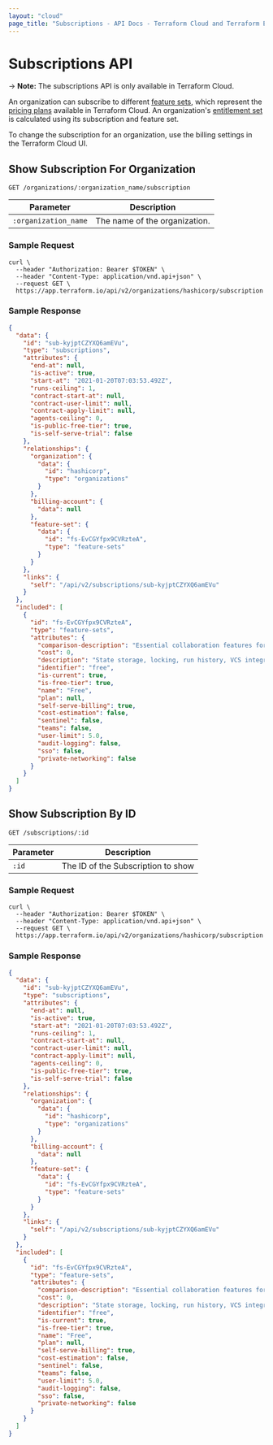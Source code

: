 ```yaml
---
layout: "cloud"
page_title: "Subscriptions - API Docs - Terraform Cloud and Terraform Enterprise"
---
```


[200]: https://developer.mozilla.org/en-US/docs/Web/HTTP/Status/200
[201]: https://developer.mozilla.org/en-US/docs/Web/HTTP/Status/201
[202]: https://developer.mozilla.org/en-US/docs/Web/HTTP/Status/202
[204]: https://developer.mozilla.org/en-US/docs/Web/HTTP/Status/204
[400]: https://developer.mozilla.org/en-US/docs/Web/HTTP/Status/400
[401]: https://developer.mozilla.org/en-US/docs/Web/HTTP/Status/401
[403]: https://developer.mozilla.org/en-US/docs/Web/HTTP/Status/403
[404]: https://developer.mozilla.org/en-US/docs/Web/HTTP/Status/404
[409]: https://developer.mozilla.org/en-US/docs/Web/HTTP/Status/409
[412]: https://developer.mozilla.org/en-US/docs/Web/HTTP/Status/412
[422]: https://developer.mozilla.org/en-US/docs/Web/HTTP/Status/422
[429]: https://developer.mozilla.org/en-US/docs/Web/HTTP/Status/429
[500]: https://developer.mozilla.org/en-US/docs/Web/HTTP/Status/500
[504]: https://developer.mozilla.org/en-US/docs/Web/HTTP/Status/504
[JSON API document]: /docs/cloud/api/index.html#json-api-documents
[JSON API error object]: http://jsonapi.org/format/#error-objects

# Subscriptions API

-> **Note:** The subscriptions API is only available in Terraform Cloud.

An organization can subscribe to different [feature sets](./feature-sets.html), which represent the [pricing plans](/docs/cloud/paid.html) available in Terraform Cloud. An organization's [entitlement set](./index.html#feature-entitlements) is calculated using its subscription and feature set.

To change the subscription for an organization, use the billing settings in the Terraform Cloud UI.

## Show Subscription For Organization

`GET /organizations/:organization_name/subscription`

Parameter            | Description
---------------------|------------
`:organization_name` | The name of the organization.

### Sample Request

```shell
curl \
  --header "Authorization: Bearer $TOKEN" \
  --header "Content-Type: application/vnd.api+json" \
  --request GET \
  https://app.terraform.io/api/v2/organizations/hashicorp/subscription
```

### Sample Response

```json
{
  "data": {
    "id": "sub-kyjptCZYXQ6amEVu",
    "type": "subscriptions",
    "attributes": {
      "end-at": null,
      "is-active": true,
      "start-at": "2021-01-20T07:03:53.492Z",
      "runs-ceiling": 1,
      "contract-start-at": null,
      "contract-user-limit": null,
      "contract-apply-limit": null,
      "agents-ceiling": 0,
      "is-public-free-tier": true,
      "is-self-serve-trial": false
    },
    "relationships": {
      "organization": {
        "data": {
          "id": "hashicorp",
          "type": "organizations"
        }
      },
      "billing-account": {
        "data": null
      },
      "feature-set": {
        "data": {
          "id": "fs-EvCGYfpx9CVRzteA",
          "type": "feature-sets"
        }
      }
    },
    "links": {
      "self": "/api/v2/subscriptions/sub-kyjptCZYXQ6amEVu"
    }
  },
  "included": [
    {
      "id": "fs-EvCGYfpx9CVRzteA",
      "type": "feature-sets",
      "attributes": {
        "comparison-description": "Essential collaboration features for practitioners and small teams.",
        "cost": 0,
        "description": "State storage, locking, run history, VCS integration, private module registry, and remote operations",
        "identifier": "free",
        "is-current": true,
        "is-free-tier": true,
        "name": "Free",
        "plan": null,
        "self-serve-billing": true,
        "cost-estimation": false,
        "sentinel": false,
        "teams": false,
        "user-limit": 5.0,
        "audit-logging": false,
        "sso": false,
        "private-networking": false
      }
    }
  ]
}
```

## Show Subscription By ID

`GET /subscriptions/:id`

Parameter            | Description
---------------------|------------
`:id`                | The ID of the Subscription to show

### Sample Request

```shell
curl \
  --header "Authorization: Bearer $TOKEN" \
  --header "Content-Type: application/vnd.api+json" \
  --request GET \
  https://app.terraform.io/api/v2/organizations/hashicorp/subscription
```

### Sample Response

```json
{
  "data": {
    "id": "sub-kyjptCZYXQ6amEVu",
    "type": "subscriptions",
    "attributes": {
      "end-at": null,
      "is-active": true,
      "start-at": "2021-01-20T07:03:53.492Z",
      "runs-ceiling": 1,
      "contract-start-at": null,
      "contract-user-limit": null,
      "contract-apply-limit": null,
      "agents-ceiling": 0,
      "is-public-free-tier": true,
      "is-self-serve-trial": false
    },
    "relationships": {
      "organization": {
        "data": {
          "id": "hashicorp",
          "type": "organizations"
        }
      },
      "billing-account": {
        "data": null
      },
      "feature-set": {
        "data": {
          "id": "fs-EvCGYfpx9CVRzteA",
          "type": "feature-sets"
        }
      }
    },
    "links": {
      "self": "/api/v2/subscriptions/sub-kyjptCZYXQ6amEVu"
    }
  },
  "included": [
    {
      "id": "fs-EvCGYfpx9CVRzteA",
      "type": "feature-sets",
      "attributes": {
        "comparison-description": "Essential collaboration features for practitioners and small teams.",
        "cost": 0,
        "description": "State storage, locking, run history, VCS integration, private module registry, and remote operations",
        "identifier": "free",
        "is-current": true,
        "is-free-tier": true,
        "name": "Free",
        "plan": null,
        "self-serve-billing": true,
        "cost-estimation": false,
        "sentinel": false,
        "teams": false,
        "user-limit": 5.0,
        "audit-logging": false,
        "sso": false,
        "private-networking": false
      }
    }
  ]
}
```
